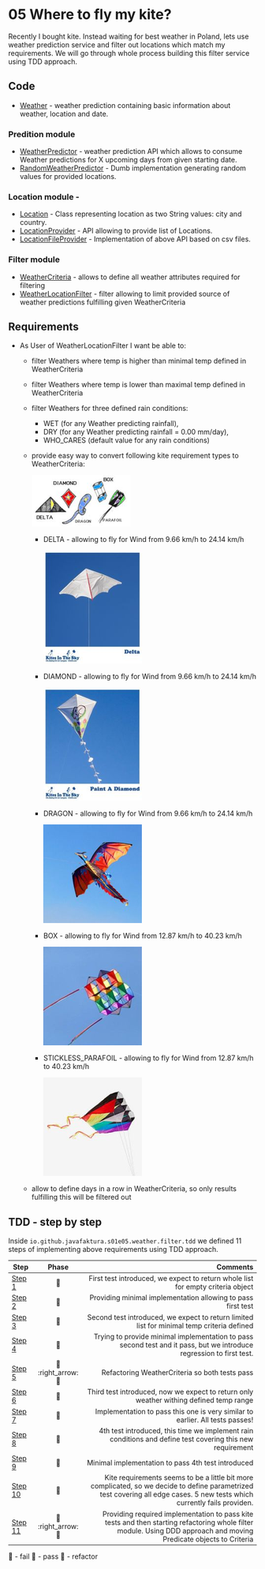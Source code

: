 # 05 Where to fly my kite?

Recently I bought kite. Instead waiting for best weather in Poland, lets use weather prediction service and filter out locations which match my requirements.
We will go through whole process building this filter service using TDD approach.

## Code

* [Weather](src//main//java//io//github//javafaktura//s01e05//weather//Weather.java) - weather prediction containing basic information about weather, location and date.
### Predition module
* [WeatherPredictor](src//main//java//io//github//javafaktura//s01e05//weather//prediction//WeatherPredictor.java) - weather prediction API which allows to consume Weather predictions for X upcoming days from given starting date.
* [RandomWeatherPredictor](src//main//java//io//github//javafaktura//s01e05//weather//prediction//RandomWeatherPredictor.java) - Dumb implementation generating random values for provided locations.
### Location module -
* [Location](src//main//java//io//github//javafaktura//s01e05//weather//location//Location.java) - Class representing location as two String values: city and country.
* [LocationProvider](src//main//java//io//github//javafaktura//s01e05//weather//location//LocationProvider.java) - API allowing to provide list of Locations.
* [LocationFileProvider](src//main//java//io//github//javafaktura//s01e05//weather//location//LocationFileProvider.java) - Implementation of above API based on csv files.
### Filter module
* [WeatherCriteria](src//main//java//io//github//javafaktura//s01e05//weather//filter//WeatherCriteria.java) - allows to define all weather attributes required for filtering
* [WeatherLocationFilter](src//main//java//io//github//javafaktura//s01e05//weather//filter//WeatherLocationFilter.java) - filter allowing to limit provided source of weather predictions fulfilling given WeatherCriteria

## Requirements
* As User of WeatherLocationFilter I want be able to:
    * filter Weathers where temp is higher than minimal temp defined in WeatherCriteria
    * filter Weathers where temp is lower than maximal temp defined in WeatherCriteria
    * filter Weathers for three defined rain conditions:
        * WET (for any Weather predicting rainfall),
        * DRY (for any Weather predicting rainfall = 0.00 mm/day),
        * WHO_CARES (default value for any rain conditions)
    * provide easy way to convert following kite requirement types to WeatherCriteria:

        ![src//main//resources//images//kitetypes.jpg](src//main//resources//images//kitetypes.jpg)
        * DELTA - allowing to fly for Wind from 9.66 km/h to 24.14 km/h

            ![src//main//resources//images//delta.jpg](src//main//resources//images//delta.jpg)
        * DIAMOND - allowing to fly for Wind from 9.66 km/h to 24.14 km/h

            ![src//main//resources//images//diamond.jpg](src//main//resources//images//diamond.jpg)
        * DRAGON - allowing to fly for Wind from 9.66 km/h to 24.14 km/h

            ![src//main//resources//images//dragon.jpg](src//main//resources//images//dragon.jpg)
        * BOX - allowing to fly for Wind from 12.87 km/h to 40.23 km/h

            ![src//main//resources//images//box.jpg](src//main//resources//images//box.jpg)
        * STICKLESS_PARAFOIL - allowing to fly for Wind from 12.87 km/h to 40.23 km/h

            ![src//main//resources//images//parafoil.jpg](src//main//resources//images//parafoil.jpg)
    * allow to define days in a row in WeatherCriteria, so only results fulfilling this will be filtered out

## TDD - step by step

Inside `io.github.javafaktura.s01e05.weather.filter.tdd` we defined 11 steps of implementing above requirements using TDD approach.

| Step        | Phase           | Comments  |
| ------------- |:-------------:| -----:|
| [Step 1](src//test//java//io//github//javafaktura//s01e05//filter//tdd//step1//WeatherLocationFilterTest.java)        | :closed_book: | First test introduced, we expect to return whole list for empty criteria object      |
| [Step 2](src//test//java//io//github//javafaktura//s01e05//filter//tdd//step2//WeatherLocationFilterTest.java)        | :green_book:  | Providing minimal implementation allowing to pass first test |
| [Step 3](src//test//java//io//github//javafaktura//s01e05//filter//tdd//step3//WeatherLocationFilterTest.java)        | :closed_book: | Second test introduced, we expect to return limited list for minimal temp criteria defined |
| [Step 4](src//test//java//io//github//javafaktura//s01e05//filter//tdd//step4//WeatherLocationFilterTest.java)        | :closed_book: | Trying to provide minimal implementation to pass second test and it pass, but we introduce regression to first test. |
| [Step 5](src//test//java//io//github//javafaktura//s01e05//filter//tdd//step5//WeatherLocationFilterTest.java)        | :green_book: :right_arrow: :blue_book:| Refactoring WeatherCriteria so both tests pass      |
| [Step 6](src//test//java//io//github//javafaktura//s01e05//filter//tdd//step6//WeatherLocationFilterTest.java)        | :closed_book: | Third test introduced, now we expect to return only weather withing defined temp range |
| [Step 7](src//test//java//io//github//javafaktura//s01e05//filter//tdd//step7//WeatherLocationFilterTest.java)        | :green_book: | Implementation to pass this one is very similar to earlier. All tests passes!|
| [Step 8](src//test//java//io//github//javafaktura//s01e05//filter//tdd//step8//WeatherLocationFilterTest.java)        | :closed_book: | 4th test introduced, this time we implement rain conditions and define test covering this new requirement|
| [Step 9](src//test//java//io//github//javafaktura//s01e05//filter//tdd//step9//WeatherLocationFilterTest.java)        | :green_book: | Minimal implementation to pass 4th test introduced|
| [Step 10](src//test//java//io//github//javafaktura//s01e05//filter//tdd//step10//WeatherLocationFilterTest.java)        | :closed_book: | Kite requirements seems to be a little bit more complicated, so we decide to define parametrized test covering all edge cases. 5 new tests which currently fails providen. |
| [Step 11](src//test//java//io//github//javafaktura//s01e05//filter//tdd//step11//WeatherLocationFilterTest.java)        | :green_book: :right_arrow: :blue_book: | Providing required implementation to pass kite tests and then starting refactoring whole filter module. Using DDD approach and moving Predicate objects to Criteria|

:closed_book: - fail
:green_book: - pass
:blue_book: - refactor
